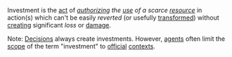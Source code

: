 Investment is the [act](https://github.com/gcassel/Modular-Organization-Terminology/blob/master/terms/action.md) of *[authorizing](https://github.com/gcassel/Modular-Organization-Terminology/blob/master/terms/authority.md) the [use](https://github.com/gcassel/Modular-Organization-Terminology/blob/master/terms/use.md) of a scarce [resource](https://github.com/gcassel/Modular-Organization-Terminology/blob/master/terms/resource.md)* in action(s) which can't be easily *reverted* (or usefully [transformed](https://github.com/gcassel/Modular-Organization-Terminology/blob/master/terms/transform.md)) without [creating](https://github.com/gcassel/Modular-Organization-Terminology/blob/master/terms/create.md) significant *loss* or [damage](https://github.com/gcassel/Modular-Organization-Terminology/blob/master/terms/damage.md).
 
Note:  [Decisions](https://github.com/gcassel/Modular-Organization-Terminology/blob/master/terms/decision.md) always create investments.   However, [agents](https://github.com/gcassel/Modular-Organization-Terminology/blob/master/terms/agent.md) often limit the [scope](https://github.com/gcassel/Modular-Organization-Terminology/blob/master/terms/scope.md) of the term "investment" to [official](https://github.com/gcassel/Modular-Organization-Terminology/blob/master/terms/official.md) [contexts](https://github.com/gcassel/Modular-Organization-Terminology/blob/master/terms/context.md).
